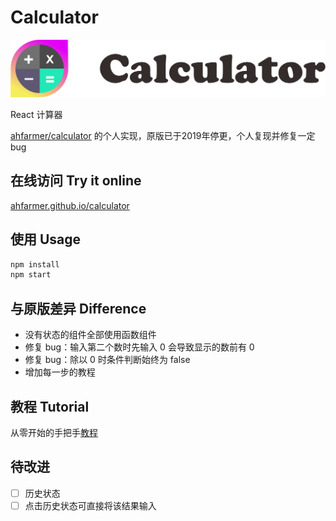 # Calculator

![](README.assets/Logotype%20primary.png)

React 计算器

[ahfarmer/calculator](https://github.com/ahfarmer/calculator) 的个人实现，原版已于2019年停更，个人复现并修复一定 bug

## 在线访问 Try it online

[ahfarmer.github.io/calculator](https://ahfarmer.github.io/calculator/)

## 使用 Usage

```bash
npm install
npm start
```

## 与原版差异 Difference

- 没有状态的组件全部使用函数组件
- 修复 bug：输入第二个数时先输入 0 会导致显示的数前有 0
- 修复 bug：除以 0 时条件判断始终为 false
- 增加每一步的教程

## 教程 Tutorial

从零开始的手把手[教程](docs/教程.md)

## 待改进

- [ ] 历史状态
- [ ] 点击历史状态可直接将该结果输入